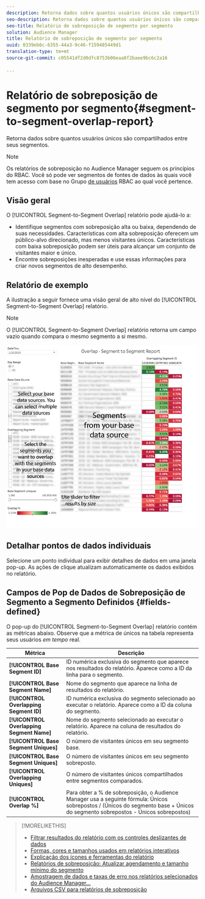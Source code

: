 ```yaml
---
description: Retorna dados sobre quantos usuários únicos são compartilhados entre seus segmentos.
seo-description: Retorna dados sobre quantos usuários únicos são compartilhados entre seus segmentos.
seo-title: Relatório de sobreposição de segmento por segmento
solution: Audience Manager
title: Relatório de sobreposição de segmento por segmento
uuid: 0339eb6c-6355-44a3-9c46-f159485449d1
translation-type: tm+mt
source-git-commit: c05541df2d0dfc8753b06eaa8f2baee9bc6c2a16

---
```



# Relatório de sobreposição de segmento por segmento{#segment-to-segment-overlap-report}

Retorna dados sobre quantos usuários únicos são compartilhados entre seus segmentos.

>[!NOTE]
>
>Os relatórios de sobreposição no Audience Manager seguem os princípios do RBAC. Você só pode ver segmentos de fontes de dados às quais você tem acesso com base no Grupo [de usuários](/help/using/features/administration/administration-overview.md) RBAC ao qual você pertence.

<!-- 

c_segment_segment_overlap.xml

 -->

## Visão geral

O [!UICONTROL Segment-to-Segment Overlap] relatório pode ajudá-lo a:

* Identifique segmentos com sobreposição alta ou baixa, dependendo de suas necessidades. Características com alta sobreposição oferecem um público-alvo direcionado, mas menos visitantes únicos. Características com baixa sobreposição podem ser úteis para alcançar um conjunto de visitantes maior e único.
* Encontre sobreposições inesperadas e use essas informações para criar novos segmentos de alto desempenho.

## Relatório de exemplo

A ilustração a seguir fornece uma visão geral de alto nível do [!UICONTROL Segment-to-Segment Overlap] relatório.

>[!NOTE]
>
>O [!UICONTROL Segment-to-Segment Overlap] relatório retorna um campo vazio quando compara o mesmo segmento a si mesmo.

![](assets/segment-to-segment-overlap.png)

## Detalhar pontos de dados individuais

Selecione um ponto individual para exibir detalhes de dados em uma janela pop-up. As ações de clique atualizam automaticamente os dados exibidos no relatório.

## Campos de Pop de Dados de Sobreposição de Segmento a Segmento Definidos {#fields-defined}

<!-- 

r_s2s_data_pop.xml

 -->

O pop-up do [!UICONTROL Segment-to-Segment Overlap] relatório contém as métricas abaixo. Observe que a métrica de únicos na tabela representa seus usuários *em tempo* real.

| Métrica | Descrição |
|---|---|
| **[!UICONTROL Base Segment ID]** | ID numérica exclusiva do segmento que aparece nos resultados do relatório. Aparece como a ID da linha para o segmento. |
| **[!UICONTROL Base Segment Name]** | Nome do segmento que aparece na linha de resultados do relatório. |
| **[!UICONTROL Overlapping Segment ID]** | ID numérica exclusiva do segmento selecionado ao executar o relatório. Aparece como a ID da coluna do segmento. |
| **[!UICONTROL Overlapping Segment Name]** | Nome do segmento selecionado ao executar o relatório. Aparece na coluna de resultados do relatório. |
| **[!UICONTROL Base Segment Uniques]** | O número de visitantes únicos em seu segmento base. |
| **[!UICONTROL Base Segment Uniques]** | O número de visitantes únicos em seu segmento sobreposto. |
| **[!UICONTROL Overlapping Uniques]** | O número de visitantes únicos compartilhados entre segmentos comparados. |
| **[!UICONTROL Overlap %]** | Para obter a % de sobreposição, o Audience Manager usa a seguinte fórmula: Únicos sobrepostos / (Únicos do segmento base + Únicos do segmento sobrepostos - Únicos sobrepostos) |



>[!MORELIKETHIS]
>
>* [Filtrar resultados do relatório com os controles deslizantes de dados](../../reporting/dynamic-reports/data-sliders.md)
>* [Formas, cores e tamanhos usados em relatórios interativos](../../reporting/dynamic-reports/interactive-report-technology.md#shapes-colors-sizes)
>* [Explicação dos ícones e ferramentas do relatório](../../reporting/dynamic-reports/interactive-report-technology.md#icons-tools-explained)
>* [Relatórios de sobreposição: Atualizar agendamento e tamanho mínimo do segmento](../../reporting/dynamic-reports/overlap-minimum-segment-size.md)
>* [Amostragem de dados e taxas de erro nos relatórios selecionados do Audience Manager...](../../reporting/report-sampling.md)
>* [Arquivos CSV para relatórios de sobreposição](../../reporting/dynamic-reports/overlap-csv-files.md)